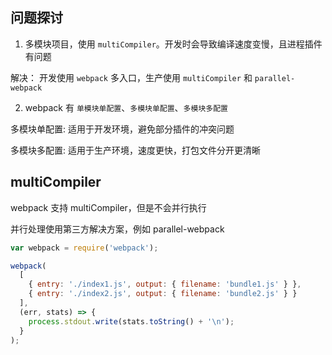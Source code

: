 ## 问题探讨

1. 多模块项目，使用 `multiCompiler`。开发时会导致编译速度变慢，且进程插件有问题

解决： 开发使用 `webpack` 多入口，生产使用 `multiCompiler` 和 `parallel-webpack`

2. webpack 有 `单模块单配置`、`多模块单配置`、`多模块多配置`

多模块单配置: 适用于开发环境，避免部分插件的冲突问题

多模块多配置: 适用于生产环境，速度更快，打包文件分开更清晰

## multiCompiler

webpack 支持 multiCompiler，但是不会并行执行

并行处理使用第三方解决方案，例如 parallel-webpack

```js
var webpack = require('webpack');

webpack(
  [
    { entry: './index1.js', output: { filename: 'bundle1.js' } },
    { entry: './index2.js', output: { filename: 'bundle2.js' } }
  ],
  (err, stats) => {
    process.stdout.write(stats.toString() + '\n');
  }
);
```

